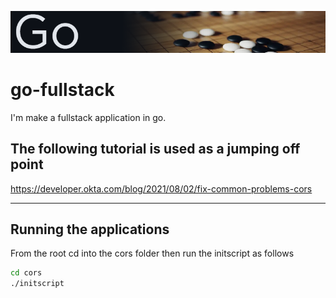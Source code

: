 ![go](./readme.png)
# go-fullstack
I'm make a fullstack application in go.

## The following tutorial is used as a jumping off point
https://developer.okta.com/blog/2021/08/02/fix-common-problems-cors

---

## Running the applications
From the root cd into the cors folder then run the initscript
as follows

```BASH
cd cors
./initscript
```